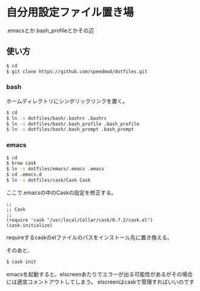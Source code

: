 # 自分用設定ファイル置き場

.emacsとか.bash_profileとかその辺

## 使い方 

```bash
$ cd
$ git clone https://github.com/speedmod/dotfiles.git
```

### bash

ホームディレクトリにシンボリックリンクを置く。

```bash
$ cd
$ ln -s dotfiles/bash/.bashrc .bashrc
$ ln -s dotfiles/bash/.bash_profile .bash_profile
$ ln -s dotfiles/bash/.bash_prompt .bash_prompt
```

### emacs

```bash
$ cd 
$ brew cask
$ ln -s dotfiles/emacs/.emacs .emacs
$ cd .emacs.d
$ ln -s dotfiles/cask/Cask Cask
```

ここで.emacsの中のCaskの設定を修正する。

```emacs-lisp
;;
;; Cask
;;
(require 'cask "/usr/local/Cellar/cask/0.7.2/cask.el")
(cask-initialize)
```

requireするcaskのelファイルのパスをインストール先に置き換える。

そのあと、

```bash
$ cask init
```

emacsを起動すると、elscreenあたりでエラーが出る可能性があるがその場合には適宜コメントアウトしてしまう。
elscreenはcaskで管理すればいいのです

